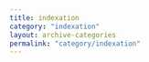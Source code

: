 ```yaml
---
title: indexation
category: "indexation"
layout: archive-categories
permalink: "category/indexation"
---
```

